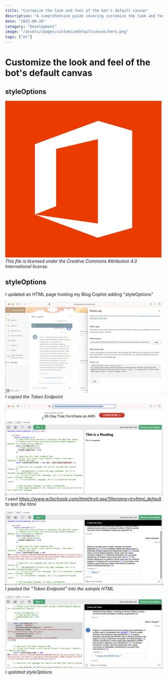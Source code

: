 ```yaml
---
title: "Customize the look and feel of the bot's default canvas"
description: "A comprehensive guide covering customize the look and feel of the bot's default canvas"
date: "2025-09-20"
category: "Development"
image: "/assets/images/customizedefaultcanvas/hero.png"
tags: ["ml"]
---
```


# Customize the look and feel of the bot's default canvas

## styleOptions

![](/assets/images/customizedefaultcanvas/office-365-icon-500x500.png)
*This file is licensed under the Creative Commons Attribution 4.0 International license.*


## styleOptions

I updated an HTML page hosting my Blog Copilot adding "styleOptions"

![](/assets/images/customizedefaultcanvas/screenshot-2024-03-11-at-6.16.10-pm-1536x893.png)
*I copied the Token Endpoint*

![](/assets/images/customizedefaultcanvas/screenshot-2024-03-11-at-7.03.22-pm-1536x890.png)
*I used https://www.w3schools.com/html/tryit.asp?filename=tryhtml_default to test the html*

![](/assets/images/customizedefaultcanvas/screenshot-2024-03-11-at-7.04.53-pm-1536x721.png)
*I pasted the "Token Endpoint" into the sample HTML*

![](/assets/images/customizedefaultcanvas/screenshot-2024-03-11-at-7.39.06-pm-1536x709.png)
*I updated styleOptions*
